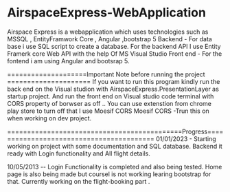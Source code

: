 # AirspaceExpress-WebApplication
Airspace Express is a webapplication which uses technologies such as MSSQL , EntityFramwork Core , Angular ,bootstrap 5
Backend - For data base i use SQL script to create a database. For the backend API I use Entity Framerk core Web API with the help Of MS Visual Studio
Front end - For the fontend i am using Angular and bootsrap 5. 

====================Important Note before running the project =====================
If you want to run this program kindly run the back end on the Visual studion with AirspaceExpress.PresentationLayer as startup project. 
And run the front end on Visual studio code terminal with CORS property of borwser as off .. You can use extenstion from chrome play store to turn off that I use Moesif CORS
Moesif CORS -Trun this on when working on dev project. 

 ============================================Progress=========================================
01/01/2023 - Starting working on project with some documentation and SQL database. Backend it ready with Login functionality and All flight details. 

10/05/2013 -- Login Functionality is completed and also being tested. Home page is also being made but coursel is not working learing bootstrap for that. 
Currently working on the flight-booking part . 
